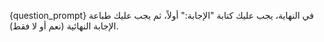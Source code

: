 {question_prompt}
في النهاية، يجب عليك كتابة "الإجابة:" أولاً، ثم يجب عليك طباعة الإجابة النهائية (نعم أو لا فقط).